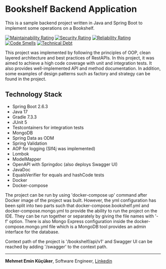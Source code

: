 # Bookshelf Backend Application

This is a sample backend project written in Java and Spring Boot to implement some operations on a Bookshelf.

[![Maintainability Rating](https://sonarcloud.io/api/project_badges/measure?project=mekucuker_bookshelf&metric=sqale_rating)](https://sonarcloud.io/dashboard?id=mekucuker_bookshelf)
[![Security Rating](https://sonarcloud.io/api/project_badges/measure?project=mekucuker_bookshelf&metric=security_rating)](https://sonarcloud.io/dashboard?id=mekucuker_bookshelf)
[![Reliability Rating](https://sonarcloud.io/api/project_badges/measure?project=mekucuker_bookshelf&metric=reliability_rating)](https://sonarcloud.io/dashboard?id=mekucuker_bookshelf)
[![Code Smells](https://sonarcloud.io/api/project_badges/measure?project=mekucuker_bookshelf&metric=code_smells)](https://sonarcloud.io/dashboard?id=mekucuker_bookshelf)
[![Technical Debt](https://sonarcloud.io/api/project_badges/measure?project=mekucuker_bookshelf&metric=sqale_index)](https://sonarcloud.io/dashboard?id=mekucuker_bookshelf)

This project was implemented by following the principles of OOP, clean layered architecture and best practices of RestAPIs. In this project, it was aimed to achieve a high code coverage with unit and integration tests. It also provides well-implemented API and method documentation. In addition, some examples of design patterns such as factory and strategy can be found in the project.

## Technology Stack

* Spring Boot 2.6.3
* Java 17
* Gradle 7.3.3
* JUnit 5
* Testcontainers for integration tests
* MongoDB
* Spring Data as ODM
* Spring Validation
* AOP for logging (Slf4j was implemented)
* Lombok
* ModelMapper
* OpenAPI with Springdoc (also deploys Swagger UI)
* JavaDoc
* EqualsVerifier for equals and hashCode tests
* Docker
* Docker-compose

The project can be run by using 'docker-compose up' command after Docker image of the project was built. However, the yml configuration has been split into two parts such that docker-compose.bookshelf.yml and docker-compose.mongo.yml to provide the ability to run the project on the IDE. They can be run together or separately by giving the file names with '-f' option. There is also Mongo Express configuration inside the docker-compose.mongo.yml file which is a MongoDB tool provides an admin interface for the database.

Context path of the project is '/bookshelf/api/v1' and Swagger UI can be reached by adding '/swagger' to the context path.

---

<b>Mehmet Emin Küçüker</b>, Software Engineer, [Linkedin](https://linkedin.com/in/mehmeteminkucuker)
